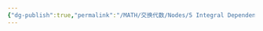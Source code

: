 ```yaml
---
{"dg-publish":true,"permalink":"/MATH/交换代数/Nodes/5 Integral Dependence and Valuation/","dgPassFrontmatter":true}
---
```



